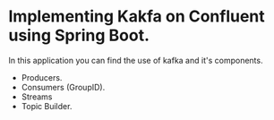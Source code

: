 # Implementing Kakfa on Confluent using Spring Boot.

In this application you can find the use of kafka and it's components.

- Producers.
- Consumers (GroupID).
- Streams
- Topic Builder.
